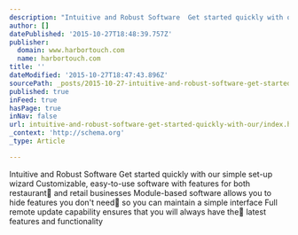 ```yaml
---
description: "Intuitive and Robust Software  Get started quickly with our simple set-up wizard Customizable, easy-to-use software with features for both restaurant\x03 and retai"
author: []
datePublished: '2015-10-27T18:48:39.757Z'
publisher:
  domain: www.harbortouch.com
  name: harbortouch.com
title: ''
dateModified: '2015-10-27T18:47:43.896Z'
sourcePath: _posts/2015-10-27-intuitive-and-robust-software-get-started-quickly-with-our.md
published: true
inFeed: true
hasPage: true
inNav: false
url: intuitive-and-robust-software-get-started-quickly-with-our/index.html
_context: 'http://schema.org'
_type: Article

---
```

Intuitive and Robust Software Get started quickly with our simple set-up wizard Customizable, easy-to-use software with features for both restaurant and retail businesses Module-based software allows you to hide features you don't need so you can maintain a simple interface Full remote update capability ensures that you will always have the latest features and functionality